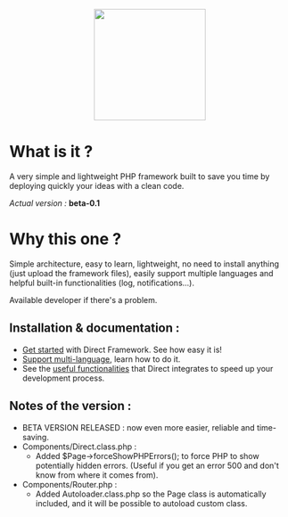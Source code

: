 <p align="center">
<img src="https://speeload.com/uploads/ae1h6SUhhG.png" width="200">
<p>

# What is it ?
A very simple and lightweight PHP framework built to save you time by deploying quickly your ideas with a clean code.

_Actual version :_ __beta-0.1__

# Why this one ?
Simple architecture, easy to learn, lightweight, no need to install anything (just upload the framework files), easily support multiple languages and helpful built-in functionalities (log, notifications...).

Available developer if there's a problem.

Installation & documentation :
------------------------------

* [Get started][1] with Direct Framework. See how easy it is!
* [Support multi-language][2], learn how to do it.
* See the [useful functionalities][3] that Direct integrates to speed up your development process.

Notes of the version :
------------------------------
* BETA VERSION RELEASED : now even more easier, reliable and time-saving.
* Components/Direct.class.php :
	* Added $Page->forceShowPHPErrors(); to force PHP to show potentially hidden errors. (Useful if you get an error 500 and don't know from where it comes from).
* Components/Router.php :
	* Added Autoloader.class.php so the Page class is automatically included, and it will be possible to autoload custom class.


[1]: https://berwick.fr/projects/directframework/documentation
[2]: https://berwick.fr/projects/directframework/documentation/support-multi-lang
[3]: https://berwick.fr/projects/directframework/functionalities/page/